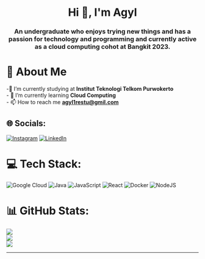 <h1 align="center">Hi 👋, I'm Agyl</h1>
<h3 align="center">An undergraduate who enjoys trying new things and has a passion for technology and programming and currently active as a cloud computing cohot at Bangkit 2023.</h3>

# 💫 About Me

-🔭 I’m currently studying at **Institut Teknologi Telkom Purwokerto**<br>- 🌱 I’m currently learning **Cloud Computing**<br>- 📫 How to reach me **agyl1restu@gmil.com**


## 🌐 Socials:
[![Instagram](https://img.shields.io/badge/Instagram-%23E4405F.svg?logo=Instagram&logoColor=white)](https://instagram.com/restuagyl) [![LinkedIn](https://img.shields.io/badge/LinkedIn-%230077B5.svg?logo=linkedin&logoColor=white)](https://linkedin.com/in/agyl-restu) 

# 💻 Tech Stack:
![Google Cloud](https://img.shields.io/badge/GoogleCloud-%234285F4.svg?style=for-the-badge&logo=google-cloud&logoColor=white) ![Java](https://img.shields.io/badge/java-%23ED8B00.svg?style=for-the-badge&logo=openjdk&logoColor=white) ![JavaScript](https://img.shields.io/badge/javascript-%23323330.svg?style=for-the-badge&logo=javascript&logoColor=%23F7DF1E) ![React](https://img.shields.io/badge/react-%2320232a.svg?style=for-the-badge&logo=react&logoColor=%2361DAFB) ![Docker](https://img.shields.io/badge/docker-%230db7ed.svg?style=for-the-badge&logo=docker&logoColor=white) ![NodeJS](https://img.shields.io/badge/node.js-6DA55F?style=for-the-badge&logo=node.js&logoColor=white)
# 📊 GitHub Stats:
![](https://github-readme-stats.vercel.app/api?username=Qwwn&theme=dark&hide_border=true&include_all_commits=false&count_private=false)<br/>
![](https://github-readme-streak-stats.herokuapp.com/?user=Qwwn&theme=dark&hide_border=true)<br/>
![](https://github-readme-stats.vercel.app/api/top-langs/?username=Qwwn&theme=dark&hide_border=true&include_all_commits=false&count_private=false&layout=compact)

---

<!-- Proudly created with GPRM ( https://gprm.itsvg.in ) -->
